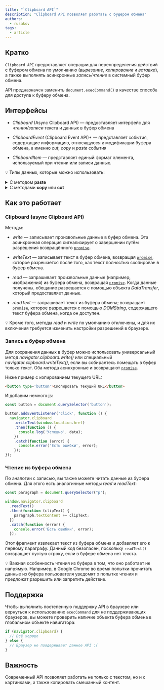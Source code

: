 ```yaml
---
title: "`Clipboard API`"
description: "Clipboard API позволяет работать с буфером обмена"
authors:
  - rusakov
tags:
  - article
---
```


## Кратко

`Clipboard API` предоставляет операции для переопределения действий с буфером обмена по умолчанию (*вырезание*, *копирование* и *вставка*), а также выполнять асинхронные *запись/чтение* в системный буфер обмена.

API предназначен заменить `document.execCommand()` в качестве способа для доступа к буферу обмена.

## Интерфейсы

- *Clipboard* (Async Clipboard API) — предоставляет интерфейс для *чтения/записи* текста и данных в буфер обмена

- *ClipboardEvent* (Clipboard Event API)* — представляет события, содержащие информацию, относящуюся к модификации буфера обмена, а именно *cut*, *copy* и *paste* события

- *ClipboardItem* — представляет единый формат элемента, используемый при чтении или записи данных.

💡 Типы данных, которые можно использовать:

<details>
  <summary>С методом <strong>paste</strong></summary>

  - text/plain
  - text/uri-list
  - text/csv
  - text/css
  - text/html
  - application/xhtml+xml
  - image/png
  - image/jpg, image/jpeg
  - image/gif
  - image/svg+xml
  - application/xml, text/xml
  - application/javascript
  - application/json
  - application/octet-stream
</details>

<details>
  <summary>С методами <strong>copy</strong> или <strong>cut</strong></summary>

  - text/plain
  - text/uri-list
  - text/csv
  - text/html
  - image/svg+xml
  - application/xml, text/xml
  - application/json
</details>

## Как это работает

### Clipboard (async Clipboard API)

Методы:

- *write* — записывает произвольные данные в буфер обмена. Эта асинхронная операция сигнализирует о завершении путём разрешения возвращённого [`promise`](/js/promise/).

- *writeText* — записывает текст в буфер обмена, возвращая [`promise`](/js/promise/), которое разрешается после того, как текст полностью скопирован в буфер обмена.

- *read* — запрашивает произвольные данные (например, изображения) из буфера обмена, возвращая [`promise`](/js/promise/). Когда данные получены, обещание разрешается с помощью объекта *DataTransfer*, который предоставляет данные.

- *readText* — запрашивает текст из буфера обмена; возвращает [`promise`](/js/promise/), которое разрешается с помощью *DOMString*, содержащего текст буфера обмена, когда он доступен.

💡 Кроме того, методы *read* и *write* по умолчанию отключены, и для их включения требуется изменить настройки разрешений в браузере.

### Запись в буфер обмена

Для сохранения данных в буфер можно использовать универсальный метод *navigator.clipboard.write()* или специальный *navigator.clipboard.writeText()*, если вы собираетесь помещать в буфер только текст. Оба метода асинхронные и возвращают [`promise`](/js/promise/).

Ниже пример с копированием текущего URL:

```html
<button type='button'>Скопировать текущий URL</button>
```

И добавим немного js:

```js
const button = document.querySelector('button');

button.addEventListener('click', function () {
  navigator.clipboard
    .writeText(window.location.href)
    .then(function () {
      console.log('Успешно', data);
    })
    .catch(function (error) {
      console.error('Есть ошибки', error);
    });
});
```

### Чтение из буфера обмена

По аналогии с записью, вы также можете читать данные из буфера обмена. Для этого есть аналогичные методы *read* и *readText*:

```js
const paragraph = document.querySelector("p");

window.navigator.clipboard
  .readText()
  .then(function (clipText) {
    paragraph.textContent += clipText;
  })
  .catch(function (error) {
    console.error('Есть ошибки', error);
  });
```

Этот фрагмент извлекает текст из буфера обмена и добавляет его к первому параграфу. Данный код безопасен, поскольку `readText()` возвращает пустую строку, если в буфере обмена нет текста.

💡 Важная особенность чтения из буфера в том, что оно работает не напрямую. Например, в Google Chrome во время попытки прочитать данные из буфера пользователя уведомят о попытке чтения и предложат разрешить или запретить действие.

## Поддержка

Чтобы выполнить постепенную поддержку API в браузере или вернуться к использованию `execCommand` для не поддерживающих браузеров, вы можете проверить наличие объекта буфера обмена в глобальном объекте навигатора:

```js
if (navigator.clipboard) {
  // Всё хорошо
} else {
  // Браузер не поодерживает данное API :(
}
```

## Важность

Современный API позволяет работать не только с текстом, но и с картинками, а также копировать смешанный контент.
